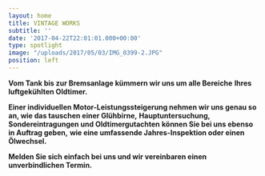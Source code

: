 ```yaml
---
layout: home
title: VINTAGE WORKS
subtitle: ''
date: '2017-04-22T22:01:01.000+00:00'
type: spotlight
image: "/uploads/2017/05/03/IMG_0399-2.JPG"
position: left
---
```

**Vom Tank bis zur Bremsanlage kümmern wir uns um alle Bereiche**
**Ihres luftgekühlten Oldtimer.**

**Einer individuellen Motor-Leistungssteigerung nehmen wir uns genau so an, wie das tauschen einer Glühbirne,**
**Hauptuntersuchung, Sondereintragungen und Oldtimergutachten**
**können Sie bei uns ebenso in Auftrag geben,**
**wie eine umfassende Jahres-Inspektion oder einen Ölwechsel.**

**Melden Sie sich einfach bei uns und wir vereinbaren einen unverbindlichen Termin.**